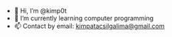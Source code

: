 - 👋 Hi, I’m @kimp0t
- 🌱 I’m currently learning computer programming
- 📫 Contact by email: kimpatacsilgalima@gmail.com
